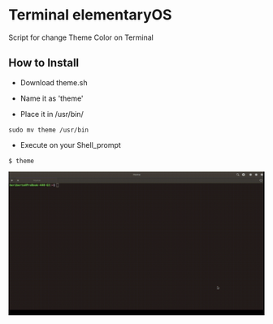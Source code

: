 # Terminal elementaryOS
Script for change Theme Color on Terminal

## How to Install

* Download theme.sh

* Name it as 'theme'

* Place it in /usr/bin/

```
sudo mv theme /usr/bin
```

* Execute on your Shell_prompt

```
$ theme
```

![Screenshot](assets/theme.gif)
